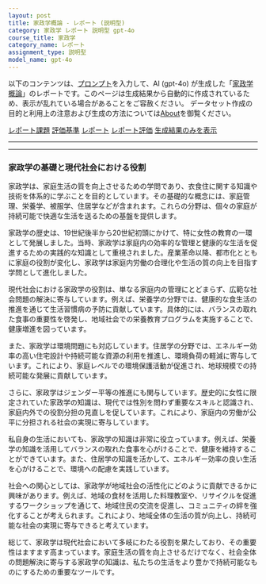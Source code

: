 ```yaml
---
layout: post
title: 家政学概論 - レポート (説明型)
category: 家政学 レポート 説明型 gpt-4o
course_title: 家政学
category_name: レポート
assignment_type: 説明型
model_name: gpt-4o
---
```


以下のコンテンツは、[プロンプト](http://127.0.0.1:8000/generated/家政学/gpt-4o/prompt_レポート-説明型.md)を入力して、AI (gpt-4o) が生成した「[家政学概論](/contents/家政学/)」のレポートです。このページは生成結果から自動的に作成されているため、表示が乱れている場合があることをご容赦ください。
データセット作成の目的と利用上の注意および生成の方法については[About](/About)を御覧ください。

[レポート課題](../レポート課題-説明型)
[評価基準](../評価基準-説明型)
[レポート](../レポート-説明型)
[レポート評価](../レポート評価-説明型)
[生成結果のみを表示](http://127.0.0.1:8000/generated/家政学/gpt-4o/レポート-説明型.md)
  

***
***
  
### 家政学の基礎と現代社会における役割

家政学は、家庭生活の質を向上させるための学問であり、衣食住に関する知識や技術を体系的に学ぶことを目的としています。その基礎的な概念には、家庭管理、栄養学、被服学、住居学などが含まれます。これらの分野は、個々の家庭が持続可能で快適な生活を送るための基盤を提供します。

家政学の歴史は、19世紀後半から20世紀初頭にかけて、特に女性の教育の一環として発展しました。当時、家政学は家庭内の効率的な管理と健康的な生活を促進するための実践的な知識として重視されました。産業革命以降、都市化とともに家庭の役割が変化し、家政学は家庭内労働の合理化や生活の質の向上を目指す学問として進化しました。

現代社会における家政学の役割は、単なる家庭内の管理にとどまらず、広範な社会問題の解決に寄与しています。例えば、栄養学の分野では、健康的な食生活の推進を通じて生活習慣病の予防に貢献しています。具体的には、バランスの取れた食事の重要性を啓発し、地域社会での栄養教育プログラムを実施することで、健康増進を図っています。

また、家政学は環境問題にも対応しています。住居学の分野では、エネルギー効率の高い住宅設計や持続可能な資源の利用を推進し、環境負荷の軽減に寄与しています。これにより、家庭レベルでの環境保護活動が促進され、地球規模での持続可能な発展に貢献しています。

さらに、家政学はジェンダー平等の推進にも関与しています。歴史的に女性に限定されていた家政学の知識は、現代では性別を問わず重要なスキルと認識され、家庭内外での役割分担の見直しを促しています。これにより、家庭内の労働が公平に分担される社会の実現に寄与しています。

私自身の生活においても、家政学の知識は非常に役立っています。例えば、栄養学の知識を活用してバランスの取れた食事を心がけることで、健康を維持することができています。また、住居学の知識を活かして、エネルギー効率の良い生活を心がけることで、環境への配慮を実践しています。

社会への関心としては、家政学が地域社会の活性化にどのように貢献できるかに興味があります。例えば、地域の食材を活用した料理教室や、リサイクルを促進するワークショップを通じて、地域住民の交流を促進し、コミュニティの絆を強化することが考えられます。これにより、地域全体の生活の質が向上し、持続可能な社会の実現に寄与できると考えています。

総じて、家政学は現代社会において多岐にわたる役割を果たしており、その重要性はますます高まっています。家庭生活の質を向上させるだけでなく、社会全体の問題解決に寄与する家政学の知識は、私たちの生活をより豊かで持続可能なものにするための重要なツールです。

